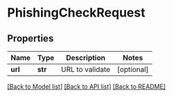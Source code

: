 # PhishingCheckRequest

## Properties
Name | Type | Description | Notes
------------ | ------------- | ------------- | -------------
**url** | **str** | URL to validate | [optional] 

[[Back to Model list]](../README.md#documentation-for-models) [[Back to API list]](../README.md#documentation-for-api-endpoints) [[Back to README]](../README.md)


